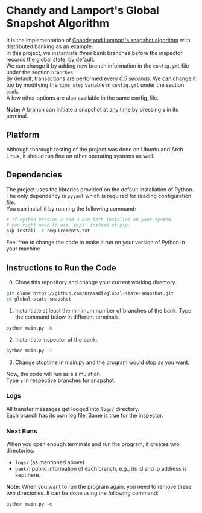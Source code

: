 # Chandy and Lamport's Global Snapshot Algorithm

It is the implementation of [Chandy and Lamport's snapshot algorithm](https://lamport.azurewebsites.net/pubs/chandy.pdf) with distributed banking as an example.   
In this project, we instantiate *three* bank branches before the inspector records the global state, by default.   
We can change it by adding new branch information in the `config.yml` file under the section `branches`.   
By default, transactions are performed every *0.5 seconds*. We can change it too by modifying the `time_step` variable in `config.yml` under the section `bank`.   
A few other options are also available in the same config_file.

**Note:** A branch can initiate a snapshot at any time by pressing **`s`** in its terminal.

## Platform
Although thorough testing of the project was done on Ubuntu and Arch Linux, it should run fine on other operating systems as well.

## Dependencies

The project uses the libraries provided on the default installation of Python.
The only dependency is `pyyaml` which is required for reading configuration file.   
You can install it by running the following command:

```sh
# if Python Version 2 and 3 are both installed on your system,
# you might need to use `pip3` instead of pip.
pip install -r requirements.txt
```
<!-- However, using the `Literal` type from the `typing` module makes the minimum supported version of Python 3.8.-->
Feel free to change the code to make it run on your version of Python in your machine

## Instructions to Run the Code

0. Clone this repository and change your current working directory.

```sh
git clone https://github.com/nrasadi/global-state-snapshot.git
cd global-state-snapshot
```

1. Instantiate at least the minimum number of branches of the bank.
Type the command below in different terminals.

```sh
python main.py -b
```

2. Instantiate inspector of the bank.
```bash
python main.py -i
```

3. Change stoptime in main.py and the program would stop as you want.

Now, the code will run as a simulation.   
Type **`s`** in respective branches for snapshot.

### Logs

All transfer messages get logged into `logs/` directory.   
Each branch has its own log file. Same is true for the inspector.

### Next Runs
When you open enough terminals and run the program, it creates two directories:

- `logs/` (as mentioned above)
- `bank/`: public information of each branch, e.g., its id and ip address is kept here.

**Note:** When you want to run the program again, you need to remove these two directories.
It can be done using the following command:
```shell
python main.py -c
```
